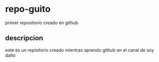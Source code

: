 # repo-guito
primer repositorio creado en github
## descripcion
este es un repisitorio creado mientras aprendo github en el canal de soy dalto
